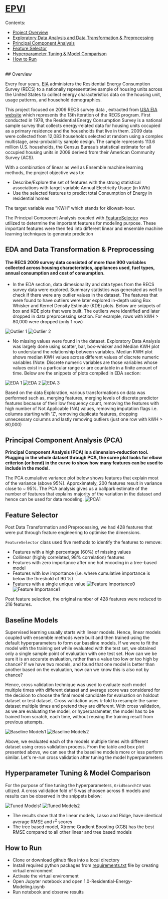 # [EPVI](https://github.com/shivam1750/p_epvi/blob/main/README.md)

Contents:

- [Project Overview](#overview)
- [Exploratory Data Analysis and Data Transformation & Preprocessing](#eda-and-data-transformation--preprocessing)
- [Principal Component Analysis](#principal-component-analysis-pca)
- [Feature Selector](#feature-selector)
- [Hyperparameter Tuning & Model Comparison](#hyperparameter-tuning--model-comparison)
- [How to Run](#how-to-run)
<br>
## Overview 

Every four years, [EIA](https://www.eia.gov/consumption/residential/) administers the Residential Energy Consumption Survey (RECS) to a nationally representative sample of housing units across the United States to collect energy characteristics data on the housing unit, usage patterns, and household demographics.

This project focused on 2009 RECS survey data , extracted from [USA EIA website](https://www.eia.gov/consumption/residential/data/2009/) which represents the 13th iteration of the RECS program. First conducted in 1978, the Residential Energy Consumption Survey is a national sample survey that collects energy-related data for housing units occupied as a primary residence and the households that live in them. 2009 data were collected from 12,083 households selected at random using a complex multistage, area-probability sample design. The sample represents 113.6 million U.S. households, the Census Bureau’s statistical estimate for all occupied housing units in 2009 derived from their American Community Survey (ACS).

With a combination of linear as well as Ensemble machine learning methods, the project objective was to:

- Describe/Explore the set of features with the strong statistical associations with target variable Annual Electricity Usage (in kWh)
- Use the selected features to predict total Consumption of Energy in residential homes

The target variable was "KWH" which stands for kilowatt-hour.

The Principal Component Analysis coupled with [FeatureSelector](https://github.com/shivam1750/p_epvi/blob/main/feature_selector.py) was utilized to determine the important features for modeling purpose. These important features were then fed into different linear and ensemble machine learning techniques to generate prediction


## EDA and Data Transformation & Preprocessing

#### The RECS 2009 survey data consisted of more than 900 variables collected across housing characteristics, appliances used, fuel types, annual consumption and cost of consumption.

- In the EDA section, data dimesionality and data types from the RECS survey data were explored. Summary statistics was generated as well to check if there were any outlier values in the dataset. The features that were found to have outliers were later explored in-depth using Box Whisker and Kernel Density Estimate (KDE) plots. Below are snippets of box and KDE plots that were built. The outliers were identified and later dropped in data preprocessing section. For example, rows with kWH > 80,000 were dropped (only 1 row)

![Outlier 1](imgs/outlier1.png)
![Outlier 2](imgs/outlier2.png)

- No missing values were found in the dataset. Exploratory Data Analysis was largely done using scatter, bar, box-whisker and Median KWH plot to understand the relationship between variables. Median KWH plot shows median KWH values across different values of discrete numeric variables (Note: Discrete numeric variables are those variables whose values exist in a particular range or are countable in a finite amount of time. Below are the snippets of plots compiled in EDA section:

![EDA 1](imgs/eda.png)
![EDA 2](imgs/eda1.png)
![EDA 3](imgs/eda2.png)

Based on the data Exploration, various transformations on data was performed such as, merging features, merging levels of discrete predictor features because of their low frequency count, removing the features with high number of Not Applicable (NA) values, removing imputation flags i.e. columns starting with 'Z', removing duplicate features, dropping unnecessary columns and lastly removing outliers (just one row with kWH > 80,000)



## Principal Component Analysis (PCA)

**Principal Component Analysis (PCA) is a dimension-reduction tool. Plugging in the whole dataset through PCA, the scree plot looks for elbow criterion (or bend) in the curve to show how many features can be used to include in the model.**

The PCA cumulative variance plot below shows features that explain most of the variance (above 95%). Approximately, 200 features result in variance close to ~ 95%. The PCA analysis gives us a ballpark estimate of the number of features that explains majority of the variation in the dataset and hence can be used for data modeling.
![PCA1](imgs/pca.png)

## Feature Selector

Post Data Transformation and Preprocessing, we had 428 features that were put through feature engineering to optimise the dimensions.

`FeatureSelector` class used five methods to identify the features to remove:

- Features with a high percentage (60%) of missing values
- Collinear (highly correlated, 98% correlation) features
- Features with zero importance after one hot encoding in a tree-based model
- Features with low importance (i.e. where cumulative importance is below the threshold of 90 %)
- Features with a single unique value
  ![Feature Importance0](imgs/feature_importance.png)
  ![Feature Importance1](imgs/feature_importance1.png)

Post feature selection, the original number of 428 features were reduced to 216 features.



## Baseline Models

Supervised learning usually starts with linear models. Hence, linear models coupled with ensemble methods were built and then trained using the default hyperparameters to form our baseline models. If we were to fit the model with the training set while evaluated with the test set, we obtained only a single sample point of evaluation with one test set. How can we be sure it is an accurate evaluation, rather than a value too low or too high by chance? If we have two models, and found that one model is better than another based on the evaluation, how can we know this is also not by chance?

Hence, cross validation technique was used to evaluate each model multiple times with different dataset and average score was considered for the decision to choose the final model candidate for evaluation on holdout dataset or test dataset. Cross validation uses k-fold to resample the same dataset multiple times and pretend they are different. With cross validation, as we are evaluating the model, or hyperparameter, the model has to be trained from scratch, each time, without reusing the training result from previous attempts.

![Baseline Models1](imgs/baseline_models.png)
![Baseline Models2](imgs/baseline_model_metrics.PNG)

Above, we evaluated each of the models multiple times with different dataset using cross validation process. From the table and box plot presented above, we can see that the baseline models more or less perform similar. Let's re-run cross validation after tuning the model hyperparameters

## Hyperparameter Tuning & Model Comparison

For the purpose of fine tuning the hyperparameters, `GridSearchCV` was utlized. A cross validation fold of 5 was choosen across 6 models and results can be observed in the snippets below:

![Tuned Models1](imgs/tuned_models.png)
![Tuned Models2](imgs/tuned_model_metrics.PNG)

- The results show that the linear models, Lasso and Ridge, have identical average RMSE and r<sup>2</sup> scores
- The tree based model, Xtreme Gradient Boosting (XGB) has the best RMSE compared to all other linear and tree based models

## How to Run

- Clone or download github files into a local directory
- Install required python packages from [requirements.txt](https://github.com/shivam1750/p_epvi/blob/main/requirements.txt) file by creating virtual environment
- Activate the virtual environment
- Open Jupyter notebook and open 1.0-Residential-Energy-Modeling.ipynb
- Run notebook and observe results
